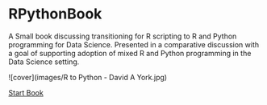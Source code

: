 # RPythonBook

A Small book discussing transitioning for R scripting to R and Python programming for Data Science. Presented in a comparative discussion with a goal of supporting adoption of mixed R and Python programming in the Data Science setting. 

![cover](images/R to Python - David A York.jpg)

[Start Book](docs/fronmatter.html)

